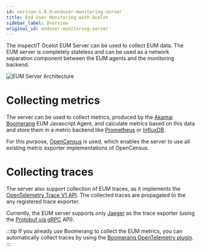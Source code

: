 ```yaml
---
id: version-1.8.0-enduser-monitoring-server
title: End User Monitoring with Ocelot
sidebar_label: Overview
original_id: enduser-monitoring-server
---
```


The inspectIT Ocelot EUM Server can be used to collect EUM data.
The EUM server is completely stateless and can be used as a network separation component between the EUM agents and the monitoring backend.

![EUM Server Architecture](assets/eum-architecture.png)

# Collecting metrics

The server can be used to collect metrics, produced by the [Akamai Boomerang](https://developer.akamai.com/tools/boomerang) EUM Javascript Agent, and calculate metrics based on this data and store them in a metric backend like [Prometheus](https://prometheus.io/) or [InfluxDB](https://www.influxdata.com/products/influxdb-overview/).

For this purpose, [OpenCensus](https://github.com/census-instrumentation/opencensus-java) is used, which enables the server to use all existing metric exporter implementations of OpenCensus.

# Collecting traces

The server also support collection of EUM traces, as it implements the [OpenTelemetry Trace V1 API](https://github.com/open-telemetry/opentelemetry-specification/blob/master/specification/trace/api.md).
The collected traces are propagated to the any registered trace exporter.

Currently, the EUM server supports only [Jaeger](https://www.jaegertracing.io/) as the trace exporter (using the [Protobuf via gRPC](https://www.jaegertracing.io/docs/1.16/apis/#protobuf-via-grpc-stable) API).

:::tip
If you already use Boomerang to collect the EUM metrics, you can automatically collect traces by using the [Boomerang OpenTelemetry plugin](https://github.com/NovatecConsulting/boomerang-opentelemetry-plugin).
:::
